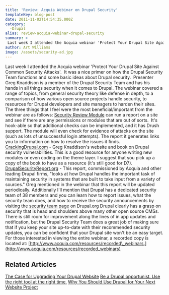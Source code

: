 ```yaml
---
title: 'Review: Acquia Webinar on Drupal Security'
templateKey: blog-post
date: 2011-11-02T14:54:35.000Z
category: 
  -Drupal
alias: review-acquia-webinar-drupal-security
summary: > 
 Last week I attended the Acquia webinar 'Protect Your Drupal Site Against Common Security Attacks'.  It was a nice primer on how the Drupal Security Team functions and some basic ideas about Drupal security. 
author: Art Williams
image: /assets/security-ad.jpg
---
```


Last week I attended the Acquia webinar 'Protect Your Drupal Site Against Common Security Attacks'.  It was a nice primer on how the Drupal Security Team functions and some basic ideas about Drupal security.  Presenter Greg Knaddison is a member of the Drupal Security Team and has his hands in all things security when it comes to Drupal. The webinar covered a range of topics, from general security theory like defense in depth, to a comparison of how various open source projects handle security, to resources for Drupal developers and site managers to harden their sites. The three things that I feel were the most beneficial/important from the webinar are as follows: [Security Review Module](https://www.drupal.org/project/security_review) can run a report on a site and see if there are any permissions or modules that are out of sorts.  It's hook-able so that additional checks can be implemented, and it has Drush support. The module will even check for evidence of attacks on the site (such as lots of unsuccessful login attempts). The report it generates links you to information on how to resolve the issues it finds. [CrackingDrupal.com](http://crackingdrupal.com/) - Greg Knaddison's website and book on Drupal security vulnerabilities. This is a good resource for anyone writing new modules or even coding on the theme layer. I suggest that you pick up a copy of the book to have as a resource (it's still good for D7). [DrupalSecurityReport.org](http://drupalsecurityreport.org/) - This report, commissioned by Acquia and other leading Drupal firms, "looks at how Drupal handles the important task of maintaining security in systems that are built to take input from a variety of sources." Greg mentioned in the webinar that this report will be updated periodically. Additionally I'll mention that Drupal has a dedicated security team of 38 members and you can learn how to report issues, what the security team does, and how to receive the security announcements by visiting the [security team page](https://www.drupal.org/security-team) on Drupal.org Drupal clearly has a grasp on security that is head and shoulders above many other open source CMSs.  There is still room for improvement along the lines of in app updates and notification, but the Drupal Security Team does a great job of making sure that if you keep your site up-to-date with their recommended security updates, you can be confident that your Drupal site won't be an easy target. For those interested in viewing the entire webinar, a recorded copy is located at: [http://www.acquia.com/resources/recorded\_webinars.](http://www.acquia.com/resources/recorded_webinars)

Related Articles
----------------

[The Case for Upgrading Your Drupal Website](/blog/08/31/2011/case-upgrading-your-drupal-website) [Be a Drupal opportunist. Use the right tool at the right time.](/blog/10/14/2011/be-drupal-opportunist-use-right-tool-right-time) [Why You Should Use Drupal for Your Next Website Project](/blog/06/15/2011/why-you-should-use-drupal-your-next-website-project)